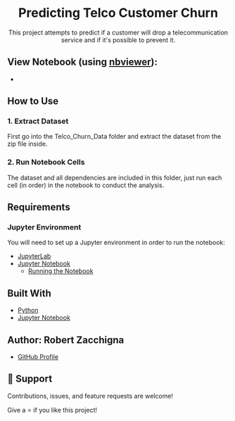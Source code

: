 <h1 align="center">Predicting Telco Customer Churn</h1>

<p align="center">This project attempts to predict if a customer will drop a telecommunication 
service and if it's possible to prevent it.</p>


## View Notebook (using [nbviewer](https://nbviewer.jupyter.org/faq#what-is-nbviewer)):
* []()


## How to Use

### 1. Extract Dataset

First go into the Telco_Churn_Data folder and extract the dataset from the zip file inside.

### 2. Run Notebook Cells

The dataset and all dependencies are included in this folder, 
just run each cell (in order) in the notebook to conduct the analysis.


## Requirements

### Jupyter Environment

You will need to set up a Jupyter environment in order to run the notebook:

* [JupyterLab](https://jupyterlab.readthedocs.io/en/stable/getting_started/installation.html#pip)
* [Jupyter Notebook](https://jupyter.readthedocs.io/en/latest/install/notebook-classic.html#alternative-for-experienced-python-users-installing-jupyter-with-pip)
    * [Running the Notebook](https://jupyter.readthedocs.io/en/latest/running.html#running)


## Built With

- [Python](https://www.python.org/downloads/)
- [Jupyter Notebook](https://jupyter.org/)


## Author: **Robert Zacchigna**

- [GitHub Profile](https://github.com/Robert-Zacchigna "Robert Zacchigna")

## 🤝 Support

Contributions, issues, and feature requests are welcome!

Give a ⭐ if you like this project!